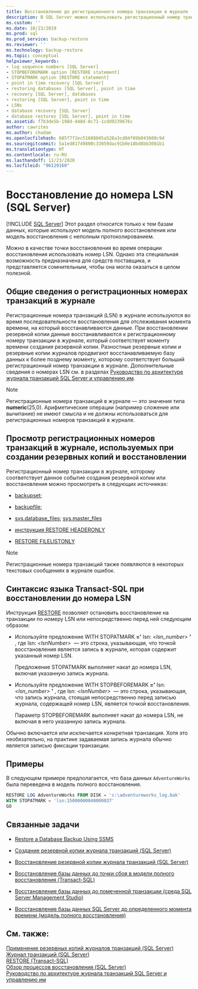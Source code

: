 ```yaml
---
title: Восстановление до регистрационного номера транзакции в журнале (SQL Server) | Документация Майкрософт
description: В SQL Server можно использовать регистрационный номер транзакции в журнале (LSN) для восстановления до определенной точки. Эта функция предназначена для поставщиков инструментов.
ms.custom: ''
ms.date: 10/23/2019
ms.prod: sql
ms.prod_service: backup-restore
ms.reviewer: ''
ms.technology: backup-restore
ms.topic: conceptual
helpviewer_keywords:
- log sequence numbers [SQL Server]
- STOPBEFOREMARK option [RESTORE statement]
- STOPATMARK option [RESTORE statement]
- point in time recovery [SQL Server]
- restoring databases [SQL Server], point in time
- recovery [SQL Server], databases
- restoring [SQL Server], point in time
- LSNs
- database recovery [SQL Server]
- database restores [SQL Server], point in time
ms.assetid: f7b3de5b-198d-448d-8c71-1cdd9239676c
author: cawrites
ms.author: chadam
ms.openlocfilehash: 685f7f2ec51688045a528a3cd04f89b043600c9d
ms.sourcegitcommit: 5a1ed81749800c33059dac91b0e18bd8bb3081b1
ms.translationtype: HT
ms.contentlocale: ru-RU
ms.lasthandoff: 11/23/2020
ms.locfileid: "96129160"
---
```

# <a name="recover-to-a-log-sequence-number-sql-server"></a>Восстановление до номера LSN (SQL Server)
 [!INCLUDE [SQL Server](../../includes/applies-to-version/sqlserver.md)]
  Этот раздел относится только к тем базам данных, которые используют модель полного восстановления или модель восстановления с неполным протоколированием.  
  
 Можно в качестве точки восстановления во время операции восстановления использовать номер LSN. Однако эта специальная возможность предназначена для средств поставщика, и представляется сомнительным, чтобы она могла оказаться в целом полезной.  
  
##  <a name="overview-of-log-sequence-numbers"></a><a name="LSNs"></a> Общие сведения о регистрационных номерах транзакций в журнале  
 Регистрационные номера транзакций (LSN) в журнале используются во время последовательности восстановления для отслеживания момента времени, на который восстанавливаются данные. При восстановлении резервной копии данные восстанавливаются к регистрационному номеру транзакции в журнале, который соответствует моменту времени создания резервной копии. Разностные резервные копии и резервные копии журналов продвигают восстанавливаемую базу данных к более позднему моменту, которому соответствует больший регистрационный номер транзакции в журнале. Дополнительные сведения о номерах LSN см. в разделах [Руководство по архитектуре журнала транзакций SQL Server и управлению им](../../relational-databases/sql-server-transaction-log-architecture-and-management-guide.md#Logical_Arch).  
  
> [!NOTE]  
> Регистрационные номера транзакций в журнале — это значения типа **numeric**(25,0). Арифметические операции (например сложение или вычитание) не имеют смысла и не должны использоваться для регистрационных номеров транзакций в журнале.  
 
## <a name="viewing-lsns-used-by-backup-and-restore"></a>Просмотр регистрационных номеров транзакций в журнале, используемых при создании резервных копий и восстановлении  
 Регистрационный номер транзакции в журнале, которому соответствует данное событие создания резервной копии или восстановления можно просмотреть в следующих источниках:  
  
-   [backupset;](../../relational-databases/system-tables/backupset-transact-sql.md)  
  
-   [backupfile;](../../relational-databases/system-tables/backupfile-transact-sql.md)  
  
-   [sys.database_files](../../relational-databases/system-catalog-views/sys-database-files-transact-sql.md); [sys.master_files](../../relational-databases/system-catalog-views/sys-master-files-transact-sql.md)  
  
-   [инструкция RESTORE HEADERONLY](../../t-sql/statements/restore-statements-headeronly-transact-sql.md)  
  
-   [RESTORE FILELISTONLY](../../t-sql/statements/restore-statements-filelistonly-transact-sql.md)  
  
> [!NOTE]  
>  Регистрационные номера транзакций также появляются в некоторых текстовых сообщениях в журнале ошибок.  
  
## <a name="transact-sql-syntax-for-restoring-to-an-lsn"></a>Синтаксис языка Transact-SQL при восстановлении до номера LSN  
 Инструкция [RESTORE](../../t-sql/statements/restore-statements-transact-sql.md) позволяет остановить восстановление на транзакции по номеру LSN или непосредственно перед ней следующим образом:  
  
-   Используйте предложение WITH STOPATMARK **='** lsn: _<lsn_number>_ **'** , где lsn: *\<lsnNumber>*  — это строка, указывающая, что точкой восстановления является запись в журнале, которая содержит указанный номер LSN.  
  
     Предложение STOPATMARK выполняет накат до номера LSN, включая указанную запись журнала.  
  
-   Используйте предложение WITH STOPBEFOREMARK **='** lsn: _<lsn_number>_ **'** , где lsn: *\<lsnNumber>*  — это строка, указывающая, что запись журнала, стоящая непосредственно перед записью журнала, содержащей номер LSN, является точкой восстановления.  
  
     Параметр STOPBEFOREMARK выполняет накат до номера LSN, не включая в него указанную запись журнала.  
  
 Обычно включается или исключается конкретная транзакция. Хотя это необязательно, на практике задаваемая запись журнала обычно является записью фиксации транзакции.  
  
## <a name="examples"></a>Примеры  
 В следующем примере предполагается, что база данных `AdventureWorks` была переведена в модель полного восстановления.  
  
```sql  
RESTORE LOG AdventureWorks FROM DISK = 'c:\adventureworks_log.bak'   
WITH STOPATMARK = 'lsn:15000000040000037'  
GO  
```  
  
##  <a name="related-tasks"></a><a name="RelatedTasks"></a> Связанные задачи  
  
-   [Restore a Database Backup Using SSMS](../../relational-databases/backup-restore/restore-a-database-backup-using-ssms.md)  
  
-   [Создание резервной копии журнала транзакций (SQL Server)](../../relational-databases/backup-restore/back-up-a-transaction-log-sql-server.md)  
  
-   [Восстановление резервной копии журнала транзакций (SQL Server)](../../relational-databases/backup-restore/restore-a-transaction-log-backup-sql-server.md)  
  
-   [Восстановление базы данных до точки сбоя в модели полного восстановления (Transact-SQL)](../../relational-databases/backup-restore/restore-database-to-point-of-failure-full-recovery.md)  
  
-   [Восстановление базы данных до помеченной транзакции (среда SQL Server Management Studio)](../../relational-databases/backup-restore/restore-a-database-to-a-marked-transaction-sql-server-management-studio.md)  
  
-   [Восстановление базы данных SQL Server до определенного момента времени (модель полного восстановления)](../../relational-databases/backup-restore/restore-a-sql-server-database-to-a-point-in-time-full-recovery-model.md)  
  
## <a name="see-also"></a>См. также:  
 [Применение резервных копий журналов транзакций (SQL Server)](../../relational-databases/backup-restore/apply-transaction-log-backups-sql-server.md)   
 [Журнал транзакций (SQL Server)](../../relational-databases/logs/the-transaction-log-sql-server.md)     
 [RESTORE (Transact-SQL)](../../t-sql/statements/restore-statements-transact-sql.md)     
 [Обзор процессов восстановления (SQL Server)](../../relational-databases/backup-restore/restore-and-recovery-overview-sql-server.md#TlogAndRecovery)       
 [Руководство по архитектуре журнала транзакций SQL Server и управлению им](../../relational-databases/sql-server-transaction-log-architecture-and-management-guide.md)      
  
